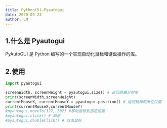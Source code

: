 ```yaml
---
title: Python(5)—Pyautogui
date: 2020-09-23
author: LM
---
```


## 1.什么是 Pyautogui

PyAutoGUI 是 Python 编写的一个实现自动化鼠标和键盘操作的库。

## 2.使用

```python
import pyautogui

screenWidth, screenHeight = pyautogui.size() # 返回屏幕分辨率
print(screenWidth,screenHeight)
currentMouseX, currentMouseY = pyautogui.position() # 返回鼠标的所在位置
print(currentMouseX,currentMouseY)
#pyautogui.moveTo(327, 382) #移动鼠标到指定位置
#pyautogui.click() # 单击
#pyautogui.doubleClick() # 双击鼠标
```

